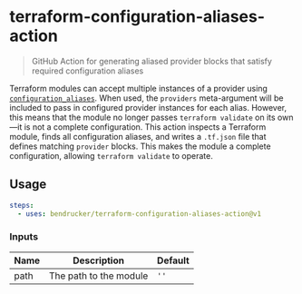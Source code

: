 # terraform-configuration-aliases-action

> GitHub Action for generating aliased provider blocks that satisfy required configuration aliases

Terraform modules can accept multiple instances of a provider using [`configuration_aliases`](https://www.terraform.io/docs/language/modules/develop/providers.html#provider-aliases-within-modules). When used, the `providers` meta-argument will be included to pass in configured provider instances for each alias. However, this means that the module no longer passes `terraform validate` on its own—it is not a complete configuration. This action inspects a Terraform module, finds all configuration aliases, and writes a `.tf.json` file that defines matching `provider` blocks. This makes the module a complete configuration, allowing `terraform validate` to operate.

## Usage

```yaml
steps:
  - uses: bendrucker/terraform-configuration-aliases-action@v1
```

### Inputs

| Name | Description            | Default |
|------|------------------------|---------|
| path | The path to the module | `''`    |
